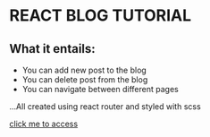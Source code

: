 # REACT BLOG TUTORIAL

## What it entails:

- You can add new post to the blog
- You can delete post from the blog
- You can navigate between different pages

...All created using react router and styled with scss

[click me to access](https://Royal-design.github.io/blog)
